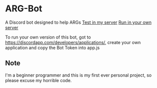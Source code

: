 # ARG-Bot 
A Discord bot designed to help ARGs
[Test in my server](https://discord.gg/uDNJGxQ)
[Run in your own server](https://discordapp.com/oauth2/authorize?&client_id=531971069549084673&scope=bot&permissions=8)

To run your own version of this bot, got to https://discordapp.com/developers/applications/, create your own application and copy the Bot Token into app.js
## Note
I'm a beginner programmer and this is my first ever personal project, so please excuse my horrible code. 
